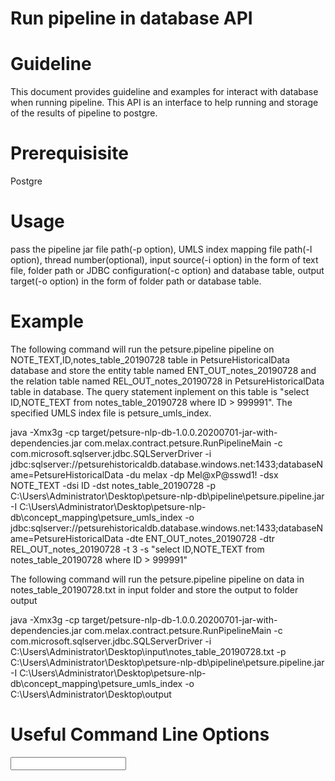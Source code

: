 # Run pipeline in database API

# Guideline
This document provides guideline and examples for interact with database when running pipeline. This API is an interface to help running and storage of the results of pipeline to postgre.
# Prerequisisite
Postgre

# Usage
pass the pipeline jar file path(-p option), UMLS index mapping file path(-I option), thread number(optional), input source(-i option) in the form of text file, folder path or JDBC configuration(-c option) and database table, output target(-o option) in the form of folder path or database table.

# Example
The following command will run the petsure.pipeline pipeline on NOTE_TEXT,ID,notes_table_20190728 table in PetsureHistoricalData database and store the entity table named ENT_OUT_notes_20190728 and the relation table named REL_OUT_notes_20190728 in PetsureHistoricalData table in database. The query statement inplement on this table is "select ID,NOTE_TEXT from notes_table_20190728 where ID > 999991". The specified UMLS index file is petsure_umls_index.

java -Xmx3g -cp target/petsure-nlp-db-1.0.0.20200701-jar-with-dependencies.jar com.melax.contract.petsure.RunPipelineMain
  -c com.microsoft.sqlserver.jdbc.SQLServerDriver -i jdbc:sqlserver://petsurehistoricaldb.database.windows.net:1433;databaseName=PetsureHistoricalData   -du  melax
    -dp  Mel@xP@sswd1! -dsx NOTE_TEXT -dsi ID -dst notes_table_20190728  -p C:\Users\Administrator\Desktop\petsure-nlp-db\pipeline\petsure.pipeline.jar -I C:\Users\Administrator\Desktop\petsure-nlp-db\concept_mapping\petsure_umls_index -o jdbc:sqlserver://petsurehistoricaldb.database.windows.net:1433;databaseName=PetsureHistoricalData -dte ENT_OUT_notes_20190728 -dtr REL_OUT_notes_20190728 -t 3 -s "select ID,NOTE_TEXT from notes_table_20190728 where ID > 999991"



The following command will run the petsure.pipeline pipeline on data in notes_table_20190728.txt in input folder and store the output to folder output

java -Xmx3g -cp target/petsure-nlp-db-1.0.0.20200701-jar-with-dependencies.jar com.melax.contract.petsure.RunPipelineMain
  -c com.microsoft.sqlserver.jdbc.SQLServerDriver -i C:\Users\Administrator\Desktop\input\notes_table_20190728.txt  -p C:\Users\Administrator\Desktop\petsure-nlp-db\pipeline\petsure.pipeline.jar -I C:\Users\Administrator\Desktop\petsure-nlp-db\concept_mapping\petsure_umls_index -o C:\Users\Administrator\Desktop\output
    
  # Useful Command Line Options
  <input type="text" id="name" name="name"/>
  
  
  

